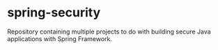 # spring-security

Repository containing multiple projects to do with building secure Java applications with Spring Framework.
